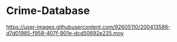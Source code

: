 # Crime-Database


https://user-images.githubusercontent.com/92605110/200413586-d7d01985-f958-407f-901e-dcd50692e225.mov

